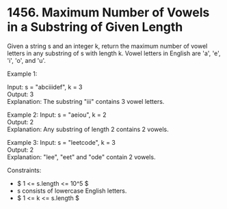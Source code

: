 # 1456. Maximum Number of Vowels in a Substring of Given Length

Given a string s and an integer k, return the maximum number of vowel letters in any substring of s with length k.
Vowel letters in English are 'a', 'e', 'i', 'o', and 'u'.

Example 1:

Input: s = "abciiidef", k = 3  
Output: 3  
Explanation: The substring "iii" contains 3 vowel letters.

Example 2:
Input: s = "aeiou", k = 2  
Output: 2  
Explanation: Any substring of length 2 contains 2 vowels.

Example 3:
Input: s = "leetcode", k = 3  
Output: 2  
Explanation: "lee", "eet" and "ode" contain 2 vowels.
 

Constraints:
* $ 1 <= s.length <= 10^5 $
* s consists of lowercase English letters.
* $ 1 <= k <= s.length $